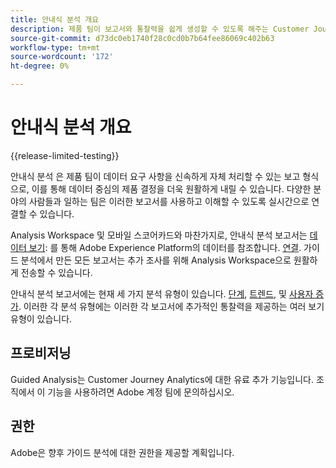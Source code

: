 ```yaml
---
title: 안내식 분석 개요
description: 제품 팀이 보고서와 통찰력을 쉽게 생성할 수 있도록 해주는 Customer Journey Analytics의 프로젝트 유형입니다.
source-git-commit: d73dc0eb1740f28c0cd0b7b64fee86069c402b63
workflow-type: tm+mt
source-wordcount: '172'
ht-degree: 0%

---
```


# 안내식 분석 개요

{{release-limited-testing}}

안내식 분석 은 제품 팀이 데이터 요구 사항을 신속하게 자체 처리할 수 있는 보고 형식으로, 이를 통해 데이터 중심의 제품 결정을 더욱 원활하게 내릴 수 있습니다. 다양한 분야의 사람들과 일하는 팀은 이러한 보고서를 사용하고 이해할 수 있도록 실시간으로 연결할 수 있습니다.

Analysis Workspace 및 모바일 스코어카드와 마찬가지로, 안내식 분석 보고서는 [데이터 보기](../data-views/data-views.md): 를 통해 Adobe Experience Platform의 데이터를 참조합니다. [연결](../connections/overview.md). 가이드 분석에서 만든 모든 보고서는 추가 조사를 위해 Analysis Workspace으로 원활하게 전송할 수 있습니다.

안내식 분석 보고서에는 현재 세 가지 분석 유형이 있습니다. [단계](analysis-types/funnel.md), [트렌드](analysis-types/trends.md), 및 [사용자 증가](analysis-types/user-growth.md). 이러한 각 분석 유형에는 이러한 각 보고서에 추가적인 통찰력을 제공하는 여러 보기 유형이 있습니다.

## 프로비저닝

Guided Analysis는 Customer Journey Analytics에 대한 유료 추가 기능입니다. 조직에서 이 기능을 사용하려면 Adobe 계정 팀에 문의하십시오.

## 권한

Adobe은 향후 가이드 분석에 대한 권한을 제공할 계획입니다.

<!-- Once your organization is provisioned to use Guided Analysis, product profile administrators can grant access to this project type in the Adobe Admin Console.

1. Log in to the [Adobe admin console](https://adminconsole.adobe.com).
1. Select **[!UICONTROL Customer Journey Analytics]** in the list of products.
1. Select the desired product profile to edit permissions.
1. Click the **[!UICONTROL Permissions]** tab, then click **[!UICONTROL Edit]** under [!UICONTROL Reporting Tools].
1. Drag **[!UICONTROL Guided Analysis]** from the list of [!UICONTROL Available Permission Items] to the list of [!UICONTROL Included Permission Items].
1. Click **[!UICONTROL Save]**. -->
